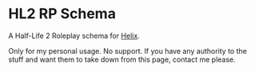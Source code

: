 
# HL2 RP Schema
A Half-Life 2 Roleplay schema for [Helix](https://github.com/nebulouscloud/helix).

Only for my personal usage. No support. If you have any authority to the stuff and want them to take down from this page, contact me please.
 

